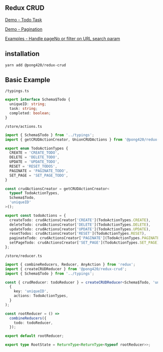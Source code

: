 ## Redux CRUD

[Demo - Todo Task](https://stackblitz.com/edit/react-redux-crud-todo)

[Demo - Pagination](https://stackblitz.com/edit/react-redux-crud-pagination)

[Examples - Handle pageNo or filter on URL search param](src/examples/URLSearchParams)

## installation

```
yarn add @pong420/redux-crud
```

## Basic Example

`/typings.ts`

```ts
export interface Schema$Todo {
  uniqueID: string;
  task: string;
  completed: boolean;
}
```

`/store/actions.ts`

```ts
import { Schema$Todo } from '../typings';
import { getCRUDActionCreator, UnionCRUDActions } from '@pong420/redux-crud';

export enum TodoActionTypes {
  CREATE = 'CREATE_TODO',
  DELETE = 'DELETE_TODO',
  UPDATE = 'UPDATE_TODO',
  RESET = 'RESET_TODOS',
  PAGINATE = 'PAGINATE_TODO',
  SET_PAGE = 'SET_PAGE_TODO',
}

const crudActionsCreator = getCRUDActionCreator<
  typeof TodoActionTypes,
  Schema$Todo,
  'uniqueID'
>();

export const todoActions = {
  createTodo: crudActionsCreator['CREATE'](TodoActionTypes.CREATE),
  deleteTodo: crudActionsCreator['DELETE'](TodoActionTypes.DELETE),
  updateTodo: crudActionsCreator['UPDATE'](TodoActionTypes.UPDATE),
  resetTodos: crudActionsCreator['RESET'](TodoActionTypes.RESET),
  paginateTodo: crudActionsCreator['PAGINATE'](TodoActionTypes.PAGINATE),
  setPageTodo: crudActionsCreator['SET_PAGE'](TodoActionTypes.SET_PAGE),
};
```

`/store/reducer.ts`

```ts
import { combineReducers, Reducer, AnyAction } from 'redux';
import { createCRUDReducer } from '@pong420/redux-crud';
import { Schema$Todo } from '../typings';

const { crudReducer: todoReducer } = createCRUDReducer<Schema$Todo, 'uniqueID'>(
  {
    key: 'uniqueID',
    actions: TodoActionTypes,
  }
);

const rootReducer = () =>
  combineReducers({
    todo: todoReducer,
  });

export default rootReducer;

export type RootState = ReturnType<ReturnType<typeof rootReducer>>;
```
